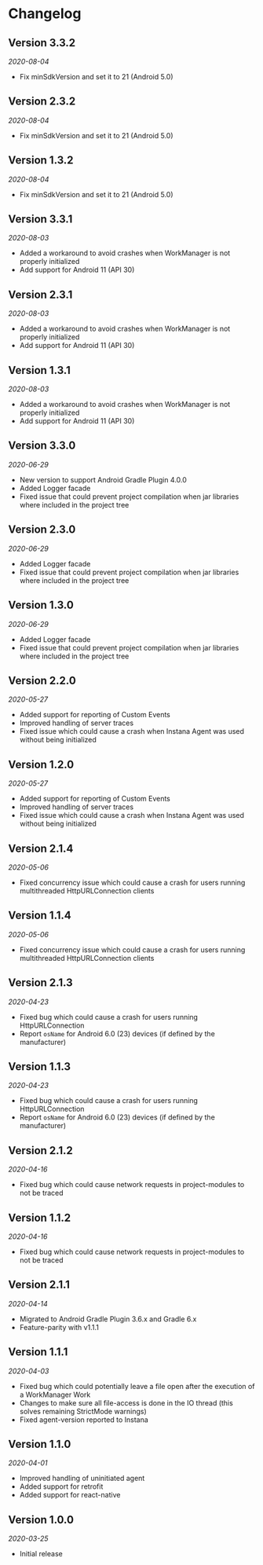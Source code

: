 Changelog
==========

## Version 3.3.2

_2020-08-04_

- Fix minSdkVersion and set it to 21 (Android 5.0)

## Version 2.3.2

_2020-08-04_

- Fix minSdkVersion and set it to 21 (Android 5.0)

## Version 1.3.2

_2020-08-04_

- Fix minSdkVersion and set it to 21 (Android 5.0)

## Version 3.3.1

_2020-08-03_

- Added a workaround to avoid crashes when WorkManager is not properly initialized
- Add support for Android 11 (API 30)

## Version 2.3.1

_2020-08-03_

- Added a workaround to avoid crashes when WorkManager is not properly initialized
- Add support for Android 11 (API 30)

## Version 1.3.1

_2020-08-03_

- Added a workaround to avoid crashes when WorkManager is not properly initialized
- Add support for Android 11 (API 30)

## Version 3.3.0

_2020-06-29_

- New version to support Android Gradle Plugin 4.0.0
- Added Logger facade
- Fixed issue that could prevent project compilation when jar libraries where included in the project tree 

## Version 2.3.0

_2020-06-29_

- Added Logger facade
- Fixed issue that could prevent project compilation when jar libraries where included in the project tree 

## Version 1.3.0

_2020-06-29_

- Added Logger facade
- Fixed issue that could prevent project compilation when jar libraries where included in the project tree 

## Version 2.2.0

_2020-05-27_

- Added support for reporting of Custom Events
- Improved handling of server traces
- Fixed issue which could cause a crash when Instana Agent was used without being initialized

## Version 1.2.0

_2020-05-27_

- Added support for reporting of Custom Events
- Improved handling of server traces
- Fixed issue which could cause a crash when Instana Agent was used without being initialized

## Version 2.1.4

_2020-05-06_

- Fixed concurrency issue which could cause a crash for users running multithreaded HttpURLConnection clients

## Version 1.1.4

_2020-05-06_

- Fixed concurrency issue which could cause a crash for users running multithreaded HttpURLConnection clients

## Version 2.1.3

_2020-04-23_

- Fixed bug which could cause a crash for users running HttpURLConnection
- Report `osName` for Android 6.0 (23) devices (if defined by the manufacturer)

## Version 1.1.3

_2020-04-23_

- Fixed bug which could cause a crash for users running HttpURLConnection
- Report `osName` for Android 6.0 (23) devices (if defined by the manufacturer)

## Version 2.1.2

_2020-04-16_

- Fixed bug which could cause network requests in project-modules to not be traced 

## Version 1.1.2

_2020-04-16_

- Fixed bug which could cause network requests in project-modules to not be traced 

## Version 2.1.1

_2020-04-14_

- Migrated to Android Gradle Plugin 3.6.x and Gradle 6.x
- Feature-parity with v1.1.1

## Version 1.1.1

_2020-04-03_

- Fixed bug which could potentially leave a file open after the execution of a WorkManager Work 
- Changes to make sure all file-access is done in the IO thread (this solves remaining StrictMode warnings)
- Fixed agent-version reported to Instana

## Version 1.1.0

_2020-04-01_

- Improved handling of uninitiated agent
- Added support for retrofit
- Added support for react-native 

## Version 1.0.0

_2020-03-25_

- Initial release
